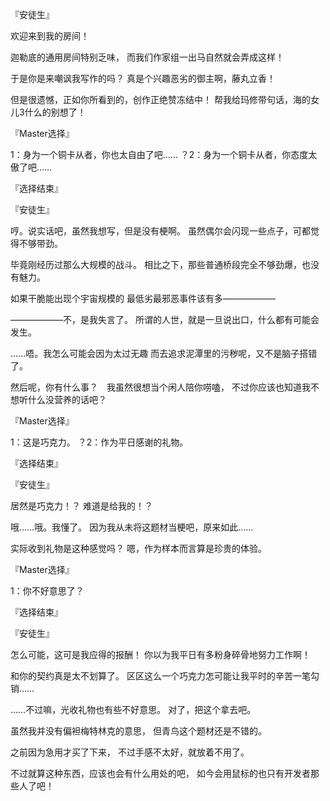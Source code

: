 『安徒生』

欢迎来到我的房间！

迦勒底的通用房间特别乏味，
而我们作家组一出马自然就会弄成这样！

于是你是来嘲讽我写作的吗？
真是个兴趣恶劣的御主啊，藤丸立香！

但是很遗憾，正如你所看到的，创作正绝赞冻结中！
帮我给玛修带句话，海的女儿3什么的别想了！

『Master选择』

1：身为一个铜卡从者，你也太自由了吧……
？2：身为一个铜卡从者，你态度太傲了吧……

『选择结束』

『安徒生』

哼。说实话吧，虽然我想写，但是没有梗啊。
虽然偶尔会闪现一些点子，可都觉得不够带劲。

毕竟刚经历过那么大规模的战斗。
相比之下，那些普通桥段完全不够劲爆，也没有魅力。

如果干脆能出现个宇宙规模的
最低劣最邪恶事件该有多——————

——————不，是我失言了。
所谓的人世，就是一旦说出口，什么都有可能会发生。

……唔。我怎么可能会因为太过无趣
而去追求泥潭里的污秽呢，又不是脑子搭错了。

然后呢，你有什么事？　我虽然很想当个闲人陪你唠嗑，
不过你应该也知道我不想听什么没营养的话吧？

『Master选择』

1：这是巧克力。
？2：作为平日感谢的礼物。

『选择结束』

『安徒生』

居然是巧克力！？
难道是给我的！？

哦……哦。我懂了。
因为我从未将这题材当梗吧，原来如此……

实际收到礼物是这种感觉吗？
嗯，作为样本而言算是珍贵的体验。

『Master选择』

1：你不好意思了？

『选择结束』

『安徒生』

怎么可能，这可是我应得的报酬！
你以为我平日有多粉身碎骨地努力工作啊！

和你的契约真是太不划算了。
区区这么一个巧克力怎可能让我平时的辛苦一笔勾销……

……不过嘛，光收礼物也有些不好意思。
对了，把这个拿去吧。

虽然我并没有偏袒梅特林克的意思，
但青鸟这个题材还是不错的。

之前因为急用才买了下来，
不过手感不太好，就放着不用了。

不过就算这种东西，应该也会有什么用处的吧，
如今会用鼠标的也只有开发者那些人了吧！

